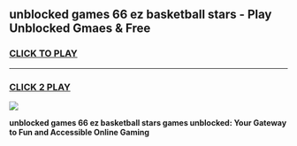 
## unblocked games 66 ez basketball stars - Play Unblocked Gmaes & Free
<h3>
<a href="https://premium.freeplayer.one?title=unblocked_games_66_ez_basketball_stars&ref=20F">CLICK TO PLAY</a></h3>
<hr>

<h3>
<a href="https://premium.freeplayer.one?title=unblocked_games_66_ez_basketball_stars&ref=20F">CLICK 2 PLAY</a>
  
</h3>

<a href="https://premium.freeplayer.one?title=unblocked_games_66_ez_basketball_stars&ref=20F/"><img src="https://clearcache.store/games.png"></a>


**unblocked games 66 ez basketball stars games unblocked: Your Gateway to Fun and Accessible Online Gaming**
